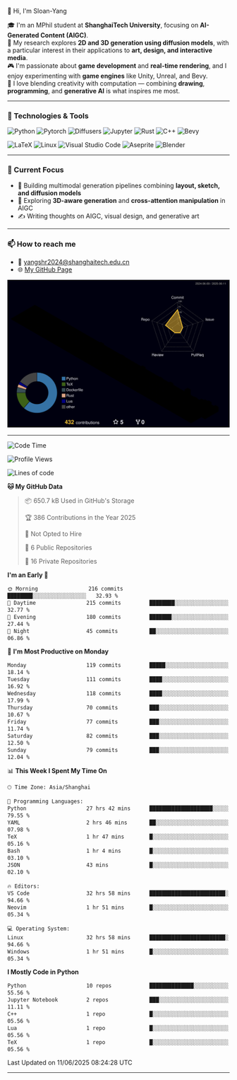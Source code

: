 👋 Hi, I'm Sloan-Yang

🎓 I'm an MPhil student at **ShanghaiTech University**, focusing on **AI-Generated Content (AIGC)**.  
🧠 My research explores **2D and 3D generation using diffusion models**, with a particular interest in their applications to **art, design, and interactive media**.  
🎮 I'm passionate about **game development** and **real-time rendering**, and I enjoy experimenting with **game engines** like Unity, Unreal, and Bevy.  
🎨 I love blending creativity with computation — combining **drawing**, **programming**, and **generative AI** is what inspires me most.

---

### 🧰 Technologies & Tools

![Python](https://img.shields.io/badge/python-%233776AB.svg?style=for-the-badge&logo=python&logoColor=white)
![Pytorch](https://img.shields.io/badge/pytorch-%23EE4C2C.svg?style=for-the-badge&logo=pytorch&logoColor=white)
![Diffusers](https://img.shields.io/badge/diffusers-HuggingFace-yellow?style=for-the-badge&logo=huggingface&logoColor=black)
![Jupyter](https://img.shields.io/badge/Jupyter-%23F37626.svg?style=for-the-badge&logo=Jupyter&logoColor=white)
![Rust](https://img.shields.io/badge/Rust-%23000000.svg?style=for-the-badge&logo=rust&logoColor=white)
![C++](https://img.shields.io/badge/C++-%2300599C.svg?style=for-the-badge&logo=c%2B%2B&logoColor=white)
![Bevy](https://img.shields.io/badge/Bevy-000000.svg?style=for-the-badge&logo=bevy&logoColor=white)

![LaTeX](https://img.shields.io/badge/LaTeX-47A141?style=for-the-badge&logo=latex&logoColor=white)
![Linux](https://img.shields.io/badge/Linux-FCC624?style=for-the-badge&logo=linux&logoColor=black)
![Visual Studio Code](https://img.shields.io/badge/VSCode-0078d7.svg?style=for-the-badge&logo=visual-studio-code&logoColor=white)
![Aseprite](https://img.shields.io/badge/Aseprite-FFFFFF?style=for-the-badge&logo=Aseprite&logoColor=%237D929E)
![Blender](https://img.shields.io/badge/Blender-F5792A?style=for-the-badge&logo=blender&logoColor=white)

---

### 🔭 Current Focus

- 🎨 Building multimodal generation pipelines combining **layout, sketch, and diffusion models**
- 🧪 Exploring **3D-aware generation** and **cross-attention manipulation** in AIGC
- ✍️ Writing thoughts on AIGC, visual design, and generative art

---

### 📫 How to reach me

- 📧 <a href="mailto:yangshr2024@shanghaitech.edu.cn">yangshr2024@shanghaitech.edu.cn</a>
- 🌐 [My GitHub Page](https://sloan-yang.github.io)  



![3D Profile](https://raw.githubusercontent.com/Sloan-Yang/Sloan-Yang/main/profile-3d-contrib/profile-night-rainbow.svg)

---


<!--START_SECTION:waka-->
![Code Time](http://img.shields.io/badge/Code%20Time-203%20hrs%2013%20mins-blue)

![Profile Views](http://img.shields.io/badge/Profile%20Views-20-blue)

![Lines of code](https://img.shields.io/badge/From%20Hello%20World%20I%27ve%20Written-2.0%20million%20lines%20of%20code-blue)

**🐱 My GitHub Data** 

> 📦 650.7 kB Used in GitHub's Storage 
 > 
> 🏆 386 Contributions in the Year 2025
 > 
> 🚫 Not Opted to Hire
 > 
> 📜 6 Public Repositories 
 > 
> 🔑 16 Private Repositories 
 > 
**I'm an Early 🐤** 

```text
🌞 Morning                216 commits         ████████░░░░░░░░░░░░░░░░░   32.93 % 
🌆 Daytime                215 commits         ████████░░░░░░░░░░░░░░░░░   32.77 % 
🌃 Evening                180 commits         ███████░░░░░░░░░░░░░░░░░░   27.44 % 
🌙 Night                  45 commits          ██░░░░░░░░░░░░░░░░░░░░░░░   06.86 % 
```
📅 **I'm Most Productive on Monday** 

```text
Monday                   119 commits         █████░░░░░░░░░░░░░░░░░░░░   18.14 % 
Tuesday                  111 commits         ████░░░░░░░░░░░░░░░░░░░░░   16.92 % 
Wednesday                118 commits         ████░░░░░░░░░░░░░░░░░░░░░   17.99 % 
Thursday                 70 commits          ███░░░░░░░░░░░░░░░░░░░░░░   10.67 % 
Friday                   77 commits          ███░░░░░░░░░░░░░░░░░░░░░░   11.74 % 
Saturday                 82 commits          ███░░░░░░░░░░░░░░░░░░░░░░   12.50 % 
Sunday                   79 commits          ███░░░░░░░░░░░░░░░░░░░░░░   12.04 % 
```


📊 **This Week I Spent My Time On** 

```text
🕑︎ Time Zone: Asia/Shanghai

💬 Programming Languages: 
Python                   27 hrs 42 mins      ████████████████████░░░░░   79.55 % 
YAML                     2 hrs 46 mins       ██░░░░░░░░░░░░░░░░░░░░░░░   07.98 % 
TeX                      1 hr 47 mins        █░░░░░░░░░░░░░░░░░░░░░░░░   05.16 % 
Bash                     1 hr 4 mins         █░░░░░░░░░░░░░░░░░░░░░░░░   03.10 % 
JSON                     43 mins             █░░░░░░░░░░░░░░░░░░░░░░░░   02.10 % 

🔥 Editors: 
VS Code                  32 hrs 58 mins      ████████████████████████░   94.66 % 
Neovim                   1 hr 51 mins        █░░░░░░░░░░░░░░░░░░░░░░░░   05.34 % 

💻 Operating System: 
Linux                    32 hrs 58 mins      ████████████████████████░   94.66 % 
Windows                  1 hr 51 mins        █░░░░░░░░░░░░░░░░░░░░░░░░   05.34 % 
```

**I Mostly Code in Python** 

```text
Python                   10 repos            ██████████████░░░░░░░░░░░   55.56 % 
Jupyter Notebook         2 repos             ███░░░░░░░░░░░░░░░░░░░░░░   11.11 % 
C++                      1 repo              █░░░░░░░░░░░░░░░░░░░░░░░░   05.56 % 
Lua                      1 repo              █░░░░░░░░░░░░░░░░░░░░░░░░   05.56 % 
TeX                      1 repo              █░░░░░░░░░░░░░░░░░░░░░░░░   05.56 % 
```




 Last Updated on 11/06/2025 08:24:28 UTC
<!--END_SECTION:waka-->

---





